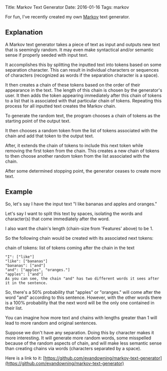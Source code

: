 Title: Markov Text Generator
Date: 2016-01-16
Tags: markov

For fun, I've recently created my own [Markov](https://en.wikipedia.org/wiki/Markov_chain) text generator.

## Explanation

A Markov text generator takes a piece of text as input and outputs new text that is seemingly random. It may even make syntactical and/or semantic sense if properly seeded with input text.

It accomplishes this by splitting the inputted text into tokens based on some separation character. This can result in individual characters or sequences of characters (recognized as words if the separation character is a space).

It then creates a chain of these tokens based on the order of their appearance in the text. The length of this chain is chosen by the generator's user. It then adds the token appearing immediately after this chain of tokens to a list that is associated with that particular chain of tokens. Repeating this process for all inputted text creates the Markov chain.

To generate the random text, the program chooses a chain of tokens as the starting point of the output text.

It then chooses a random token from the list of tokens associated with the chain and add that token to the output text.

After, it extends the chain of tokens to include this next token while removing the first token from the chain. This creates a new chain of tokens to then choose another random token from the list associated with the chain.

After some determined stopping point, the generator ceases to create more text.

## Example

So, let's say I have the input text "I like bananas and apples and oranges."

Let's say I want to split this text by spaces, isolating the words and character(s) that come immediately after the word.

I also want the chain's length (chain-size from 'Features' above) to be 1.

So the following chain would be created with its associated next tokens:

chain of tokens: list of tokens coming after the chain in the text

```
"I": ["like"]
"like": ["bananas"]
"bananas": ["and"]
"and": ["apples", "oranges."]
"apples": ["and"]
As you can see, the chain "and" has two different words it sees after it in the sentence.
```

So, there's a 50% probability that "apples" or "oranges." will come after the word "and" according to this sentence. However, with the other words there is a 100% probability that the next word will be the only one contained in their list.

You can imagine how more text and chains with lengths greater than 1 will lead to more random and original sentences.

Suppose we don't have any separation. Doing this by character makes it more interesting. It will generate more random words, some misspelled because of the random aspects of chain, and will make less semantic sense than creating chains via words (characters separated by a space).

Here is a link to it: [https://github.com/evandowning/markov-text-generator](https://github.com/evandowning/markov-text-generator)
